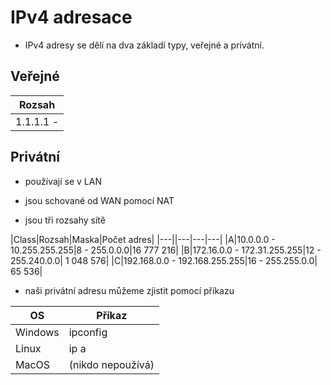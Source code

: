 # IPv4 adresace

- IPv4 adresy se dělí na dva základí typy, veřejné a privátní.

## Veřejné

|Rozsah|
|---|
|1.1.1.1 - 

## Privátní

- používají se v LAN

- jsou schované od WAN pomocí NAT

- jsou tři rozsahy sítě

|Class|Rozsah|Maska|Počet adres|
|---||---|---|---|
|A|10.0.0.0 - 10.255.255.255|8 - 255.0.0.0|16 777 216|
|B|172.16.0.0 - 172.31.255.255|12 - 255.240.0.0| 1 048 576|
|C|192.168.0.0 - 192.168.255.255|16 - 255.255.0.0| 65 536|

- naši privátní adresu můžeme zjistit pomocí příkazu

|OS|Příkaz|
|---|---|
|Windows| ipconfig|
|Linux| ip a|
|MacOS| (nikdo nepoužívá)|
